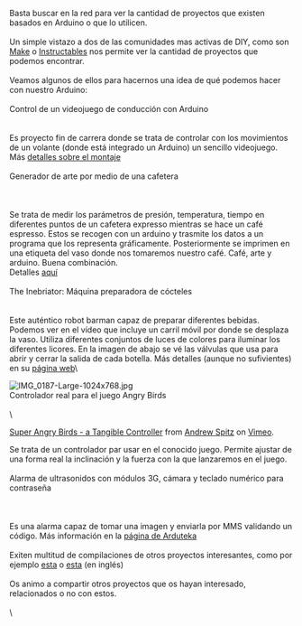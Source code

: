 Basta buscar en la red para ver la cantidad de proyectos que existen
basados en Arduino o que lo utilicen.\
\
Un simple vistazo a dos de las comunidades mas activas de DIY, como son
[Make](http://makeprojects.com) o
[Instructables](http://www.instructables.com/) nos permite ver la
cantidad de proyectos que podemos encontrar.\
\
Veamos algunos de ellos para hacernos una idea de qué podemos hacer con
nuestro Arduino:\
\
Control de un videojuego de conducción con Arduino\
\
 \
Es proyecto fin de carrera donde se trata de controlar con los
movimientos de un volante (donde está integrado un Arduino) un sencillo
videojuego. Más [detalles sobre el
montaje](http://setr-urjc.blogspot.com.es/2012/04/juego-controlado-por-volante.html)\
\
Generador de arte por medio de una cafetera\
\
 \
\
Se trata de medir los parámetros de presión, temperatura, tiempo en
diferentes puntos de un cafetera expresso mientras se hace un café
espresso. Estos se recogen con un arduino y trasmite los datos a un
programa que los representa gráficamente. Posteriormente se imprimen en
una etiqueta del vaso donde nos tomaremos nuestro café. Café, arte y
arduino. Buena combinación.\
Detalles [aquí\
\
](http://shinymetalthings.net/thenakedespresso/)The Inebriator: Máquina
preparadora de cócteles\
\
 \
Este auténtico robot barman capaz de preparar diferentes bebidas.
Podemos ver en el vídeo que incluye un carril móvil por donde se
desplaza la vaso. Utiliza diferentes conjuntos de luces de colores para
iluminar los diferentes licores. En la imagen de abajo se vé las
válvulas que usa para abrir y cerrar la salida de cada botella. Más
detalles (aunque no sufivientes) en su [página
web](http://www.theinebriator.com/techie-stuff/)\

![IMG\_0187-Large-1024x768.jpg](http://www.theinebriator.com/wp-content/uploads/2012/01/IMG_0187-Large-1024x768.jpg "IMG_0187-Large-1024x768.jpg")\
Controlador real para el juego Angry Birds\
\
\

[Super Angry Birds - a Tangible Controller](http://vimeo.com/46975682)
from [Andrew Spitz](http://vimeo.com/soundplusdesign) on
[Vimeo](http://vimeo.com).

Se trata de un controlador par usar en el conocido juego. Permite
ajustar de una forma real la inclinación y la fuerza con la que
lanzaremos en el juego.\
\
Alarma de ultrasonidos con módulos 3G, cámara y teclado numérico para
contraseña\
\
\
 \
Es una alarma capaz de tomar una imagen y enviarla por MMS validando un
código. Más información en la [página de
Arduteka](http://www.arduteka.com/2012/05/tutorial-Arduino-0010-modulo-3g-ultrasonidos-teclado-matricial-led-rgb/)
\
\
Exiten multitud de compilaciones de otros proyectos interesantes, como
por ejemplo
[esta](http://www.cyberhades.com/2010/01/25/top-40-proyectos-para-Arduino-en-la-web/)
o [esta](http://www.instructables.com/id/Arduino-Projects/) (en inglés)\
\
Os animo a compartir otros proyectos que os hayan interesado,
relacionados o no con estos.\
\
\

